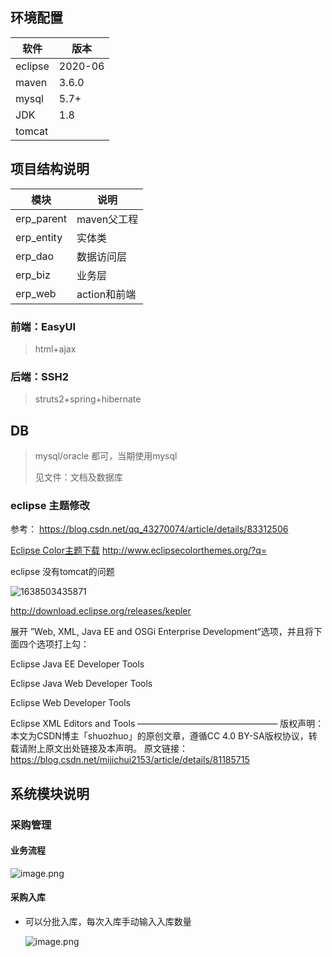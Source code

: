

## 环境配置

| 软件    | 版本    |
| ------- | ------- |
| eclipse | 2020-06 |
| maven   | 3.6.0   |
| mysql   | 5.7+    |
| JDK     | 1.8     |
| tomcat  |         |



## 项目结构说明

| 模块       | 说明         |
| ---------- | ------------ |
| erp_parent | maven父工程  |
| erp_entity | 实体类       |
| erp_dao    | 数据访问层   |
| erp_biz    | 业务层       |
| erp_web    | action和前端 |

### 前端：EasyUI

>html+ajax
>
>

### 后端：SSH2

>struts2+spring+hibernate
>
>



## DB

> mysql/oracle  都可，当期使用mysql 
>
> 见文件：文档及数据库



### eclipse 主题修改

参考： https://blog.csdn.net/qq_43270074/article/details/83312506

[Eclipse Color主题下载](http://www.eclipsecolorthemes.org/?q=)   http://www.eclipsecolorthemes.org/?q=



eclipse 没有tomcat的问题

![1638503435871](C:\Users\v_yunylei\AppData\Roaming\Typora\typora-user-images\1638503435871.png)

 http://download.eclipse.org/releases/kepler 

展开 ”Web, XML, Java EE and OSGi Enterprise Development“选项，并且将下面四个选项打上勾：

Eclipse Java EE Developer Tools

Eclipse Java Web Developer Tools

Eclipse Web Developer Tools

Eclipse XML Editors and Tools
————————————————
版权声明：本文为CSDN博主「shuozhuo」的原创文章，遵循CC 4.0 BY-SA版权协议，转载请附上原文出处链接及本声明。
原文链接：https://blog.csdn.net/mijichui2153/article/details/81185715



## 系统模块说明

### 采购管理

#### 业务流程

![image.png](https://upload-images.jianshu.io/upload_images/22934254-c3b9bb57882d4d15.png?imageMogr2/auto-orient/strip%7CimageView2/2/w/1240)

#### 采购入库

* 可以分批入库，每次入库手动输入入库数量

  ![image.png](https://upload-images.jianshu.io/upload_images/22934254-ee1c0e846193fbab.png?imageMogr2/auto-orient/strip%7CimageView2/2/w/1240)